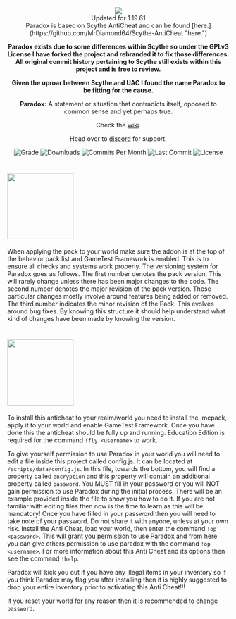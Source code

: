 <div align="center">
<img src="https://i.imgur.com/ZS38i7c.png" border="0">
<div align="center">
  Updated for 1.19.61 <br/>
  Paradox is based on Scythe AntiCheat and can be found [here.](https://github.com/MrDiamond64/Scythe-AntiCheat "here.")</div>
  
**Paradox exists due to some differences within Scythe so under the GPLv3 License
I have forked the project and rebranded it to fix those differences. All original commit
history pertaining to Scythe still exists within this project and is free to review.**

**Given the uproar between Scythe and UAC I found the name Paradox to be fitting for the cause.**

**Paradox:** A statement or situation that contradicts itself, opposed to common sense and yet perhaps true.

Check the [wiki](https://github.com/Visual1mpact/Paradox_AntiCheat/wiki).

Head over to [discord](https://discord.gg/qVd53N2xhq) for support.

<div align="left">
  
<div align="center">
  <img src="https://www.codefactor.io/repository/github/pete9xi/paradox_anticheat/badge/main" alt="Grade"/>
  <img src="https://img.shields.io/github/downloads/Pete9xi/Paradox_AntiCheat/total?style=plastic&logo=appveyor" alt="Downloads"/>
  <img src="https://img.shields.io/github/commit-activity/m/Pete9xi/Paradox_AntiCheat?style=plastic&logo=appveyor" alt="Commits Per Month"/>
  <img src="https://img.shields.io/github/last-commit/Pete9xi/Paradox_AntiCheat?style=plastic&logo=appveyor" alt="Last Commit"/>
  <img src="https://img.shields.io/github/license/Visual1mpact/Paradox_AntiCheat?style=plastic&logo=appveyor" alt="License"/>
</div>
  
# <img src="https://i.imgur.com/5W2YXCD.png" border="0" width="150">
When applying the pack to your world make sure the addon is at the top of the behavior pack list and GameTest Framework is enabled. This is to ensure all checks and systems work properly. The versioning system for Paradox goes as follows. The first number denotes the pack version. This will rarely change unless there has been major changes to the code. The second number denotes the major revision of the pack version. These particular changes mostly involve around features being added or removed. The third number indicates the minor revision of the Pack. This evolves around bug fixes. By knowing this structure it should help understand what kind of changes have been made by knowing the version.

# <img src="https://i.imgur.com/AXWmBA3.png" border="0" width="150">

To install this anticheat to your realm/world you need to install the .mcpack, apply it to your world and enable GameTest Framework. Once you have done this the anticheat should be fully up and running. Education Edition is required for the command `!fly <username>` to work.

To give yourself permission to use Paradox in your world you will need to edit a file inside this project called config.js. It can be located at `/scripts/data/config.js`. In this file, towards the bottom, you will find a property called `encryption` and this property will contain an additional property called `password`. You MUST fill in your password or you will NOT gain permission to use Paradox during the initial process. There will be an example provided inside the file to show you how to do it. If you are not familiar with editing files then now is the time to learn as this will be mandatory! Once you have filled in your password then you will need to take note of your password. Do not share it with anyone, unless at your own risk. Install the Anti Cheat, load your world, then enter the command `!op <password>`. This will grant you permission to use Paradox and from here you can give others permission to use paradox with the command `!op <username>`. For more information about this Anti Cheat and its options then see the command `!help`.

Paradox will kick you out if you have any illegal items in your inventory so if you think Paradox may flag you after installing then it is highly suggested to drop your entire inventory prior to activating this Anti Cheat!!!

If you reset your world for any reason then it is recommended to change `password`.

